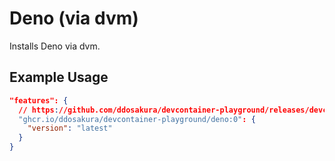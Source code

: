 # Deno (via dvm)

Installs Deno via dvm.

## Example Usage

```json
"features": {
  // https://github.com/ddosakura/devcontainer-playground/releases/devcontainer-feature-deno.tgz
  "ghcr.io/ddosakura/devcontainer-playground/deno:0": {
    "version": "latest"
  }
}
```
